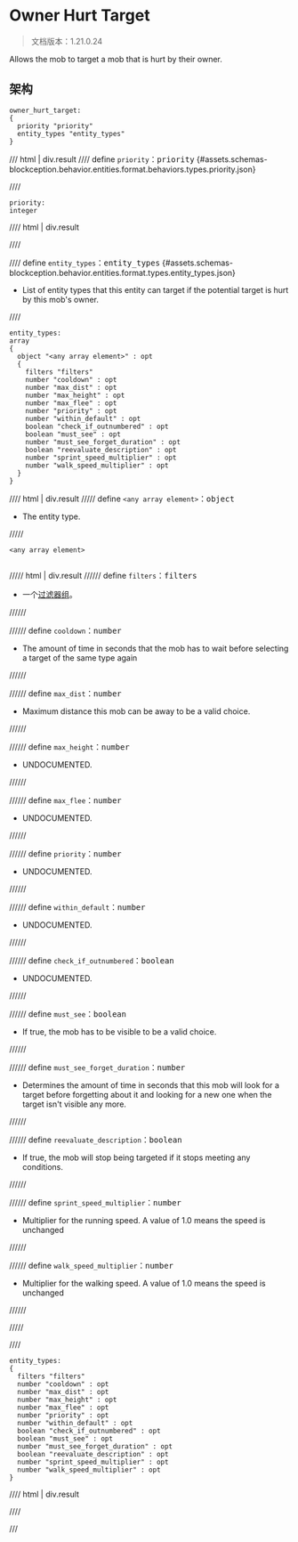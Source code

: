 # Owner Hurt Target

> 文档版本：1.21.0.24

Allows the mob to target a mob that is hurt by their owner.

## 架构

```mcschema
owner_hurt_target:
{
  priority "priority"
  entity_types "entity_types"
}

```

/// html | div.result
//// define
`priority`：<samp>priority</samp> {#assets.schemas-blockception.behavior.entities.format.behaviors.types.priority.json}


////

```mcschema
priority:
integer

```

//// html | div.result

////



//// define
`entity_types`：<samp>entity_types</samp> {#assets.schemas-blockception.behavior.entities.format.types.entity_types.json}

- List of entity types that this entity can target if the potential target is hurt by this mob's owner.


////

```mcschema
entity_types:
array
{
  object "<any array element>" : opt
  {
    filters "filters"
    number "cooldown" : opt
    number "max_dist" : opt
    number "max_height" : opt
    number "max_flee" : opt
    number "priority" : opt
    number "within_default" : opt
    boolean "check_if_outnumbered" : opt
    boolean "must_see" : opt
    number "must_see_forget_duration" : opt
    boolean "reevaluate_description" : opt
    number "sprint_speed_multiplier" : opt
    number "walk_speed_multiplier" : opt
  }
}

```

//// html | div.result
///// define
`<any array element>`：<samp>object</samp>

- The entity type.


/////

<div class="language-text highlight"><span class="filename"><code>&lt;any array element&gt;</code></span><pre id="__code_1"><span></span></pre></div>

///// html | div.result
////// define
`filters`：<samp>filters</samp>

- 一个[过滤器组](../filter.md)。


//////


////// define
`cooldown`：<samp>number</samp>

- The amount of time in seconds that the mob has to wait before selecting a target of the same type again


//////


////// define
`max_dist`：<samp>number</samp>

- Maximum distance this mob can be away to be a valid choice.


//////


////// define
`max_height`：<samp>number</samp>

- UNDOCUMENTED.


//////


////// define
`max_flee`：<samp>number</samp>

- UNDOCUMENTED.


//////


////// define
`priority`：<samp>number</samp>

- UNDOCUMENTED.


//////


////// define
`within_default`：<samp>number</samp>

- UNDOCUMENTED.


//////


////// define
`check_if_outnumbered`：<samp>boolean</samp>

- UNDOCUMENTED.


//////


////// define
`must_see`：<samp>boolean</samp>

- If true, the mob has to be visible to be a valid choice.


//////


////// define
`must_see_forget_duration`：<samp>number</samp>

- Determines the amount of time in seconds that this mob will look for a target before forgetting about it and looking for a new one when the target isn't visible any more.


//////


////// define
`reevaluate_description`：<samp>boolean</samp>

- If true, the mob will stop being targeted if it stops meeting any conditions.


//////


////// define
`sprint_speed_multiplier`：<samp>number</samp>

- Multiplier for the running speed. A value of 1.0 means the speed is unchanged


//////


////// define
`walk_speed_multiplier`：<samp>number</samp>

- Multiplier for the walking speed. A value of 1.0 means the speed is unchanged


//////


/////


////


```mcschema
entity_types:
{
  filters "filters"
  number "cooldown" : opt
  number "max_dist" : opt
  number "max_height" : opt
  number "max_flee" : opt
  number "priority" : opt
  number "within_default" : opt
  boolean "check_if_outnumbered" : opt
  boolean "must_see" : opt
  number "must_see_forget_duration" : opt
  boolean "reevaluate_description" : opt
  number "sprint_speed_multiplier" : opt
  number "walk_speed_multiplier" : opt
}

```

//// html | div.result

////




///

